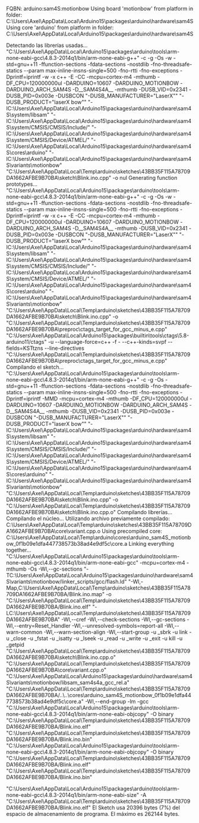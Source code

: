 FQBN: arduino:sam4S:motionbow
Using board 'motionbow' from platform in folder: C:\Users\Axel\AppData\Local\Arduino15\packages\arduino\hardware\sam4S
Using core 'arduino' from platform in folder: C:\Users\Axel\AppData\Local\Arduino15\packages\arduino\hardware\sam4S

Detectando las librerías usadas...
"C:\\Users\\Axel\\AppData\\Local\\Arduino15\\packages\\arduino\\tools\\arm-none-eabi-gcc\\4.8.3-2014q1/bin/arm-none-eabi-g++" -c -g -Os -w -std=gnu++11 -ffunction-sections -fdata-sections -nostdlib -fno-threadsafe-statics --param max-inline-insns-single=500 -fno-rtti -fno-exceptions -Dprintf=iprintf -w -x c++ -E -CC -mcpu=cortex-m4 -mthumb -DF_CPU=120000000ul -DARDUINO=10607 -DARDUINO_MOTIONBOW -DARDUINO_ARCH_SAM4S -D__SAM4S4A__ -mthumb -DUSB_VID=0x2341 -DUSB_PID=0x003e -DUSBCON "-DUSB_MANUFACTURER=\"LaserX\"" "-DUSB_PRODUCT=\"laserX bow\"" "-IC:\\Users\\Axel\\AppData\\Local\\Arduino15\\packages\\arduino\\hardware\\sam4S\\system/libsam" "-IC:\\Users\\Axel\\AppData\\Local\\Arduino15\\packages\\arduino\\hardware\\sam4S\\system/CMSIS/CMSIS/Include/" "-IC:\\Users\\Axel\\AppData\\Local\\Arduino15\\packages\\arduino\\hardware\\sam4S\\system/CMSIS/Device/ATMEL/" "-IC:\\Users\\Axel\\AppData\\Local\\Arduino15\\packages\\arduino\\hardware\\sam4S\\cores\\arduino" "-IC:\\Users\\Axel\\AppData\\Local\\Arduino15\\packages\\arduino\\hardware\\sam4S\\variants\\motionbow" "C:\\Users\\Axel\\AppData\\Local\\Temp\\arduino\\sketches\\43BB35F115A78709DA1662AFBE9B70BA\\sketch\\Blink.ino.cpp" -o nul
Generating function prototypes...
"C:\\Users\\Axel\\AppData\\Local\\Arduino15\\packages\\arduino\\tools\\arm-none-eabi-gcc\\4.8.3-2014q1/bin/arm-none-eabi-g++" -c -g -Os -w -std=gnu++11 -ffunction-sections -fdata-sections -nostdlib -fno-threadsafe-statics --param max-inline-insns-single=500 -fno-rtti -fno-exceptions -Dprintf=iprintf -w -x c++ -E -CC -mcpu=cortex-m4 -mthumb -DF_CPU=120000000ul -DARDUINO=10607 -DARDUINO_MOTIONBOW -DARDUINO_ARCH_SAM4S -D__SAM4S4A__ -mthumb -DUSB_VID=0x2341 -DUSB_PID=0x003e -DUSBCON "-DUSB_MANUFACTURER=\"LaserX\"" "-DUSB_PRODUCT=\"laserX bow\"" "-IC:\\Users\\Axel\\AppData\\Local\\Arduino15\\packages\\arduino\\hardware\\sam4S\\system/libsam" "-IC:\\Users\\Axel\\AppData\\Local\\Arduino15\\packages\\arduino\\hardware\\sam4S\\system/CMSIS/CMSIS/Include/" "-IC:\\Users\\Axel\\AppData\\Local\\Arduino15\\packages\\arduino\\hardware\\sam4S\\system/CMSIS/Device/ATMEL/" "-IC:\\Users\\Axel\\AppData\\Local\\Arduino15\\packages\\arduino\\hardware\\sam4S\\cores\\arduino" "-IC:\\Users\\Axel\\AppData\\Local\\Arduino15\\packages\\arduino\\hardware\\sam4S\\variants\\motionbow" "C:\\Users\\Axel\\AppData\\Local\\Temp\\arduino\\sketches\\43BB35F115A78709DA1662AFBE9B70BA\\sketch\\Blink.ino.cpp" -o "C:\\Users\\Axel\\AppData\\Local\\Temp\\arduino\\sketches\\43BB35F115A78709DA1662AFBE9B70BA\\preproc\\ctags_target_for_gcc_minus_e.cpp"
"C:\\Users\\Axel\\AppData\\Local\\Arduino15\\packages\\builtin\\tools\\ctags\\5.8-arduino11/ctags" -u --language-force=c++ -f - --c++-kinds=svpf --fields=KSTtzns --line-directives "C:\\Users\\Axel\\AppData\\Local\\Temp\\arduino\\sketches\\43BB35F115A78709DA1662AFBE9B70BA\\preproc\\ctags_target_for_gcc_minus_e.cpp"
Compilando el sketch...
"C:\\Users\\Axel\\AppData\\Local\\Arduino15\\packages\\arduino\\tools\\arm-none-eabi-gcc\\4.8.3-2014q1/bin/arm-none-eabi-g++" -c -g -Os -std=gnu++11 -ffunction-sections -fdata-sections -nostdlib -fno-threadsafe-statics --param max-inline-insns-single=500 -fno-rtti -fno-exceptions -Dprintf=iprintf -MMD -mcpu=cortex-m4 -mthumb -DF_CPU=120000000ul -DARDUINO=10607 -DARDUINO_MOTIONBOW -DARDUINO_ARCH_SAM4S -D__SAM4S4A__ -mthumb -DUSB_VID=0x2341 -DUSB_PID=0x003e -DUSBCON "-DUSB_MANUFACTURER=\"LaserX\"" "-DUSB_PRODUCT=\"laserX bow\"" "-IC:\\Users\\Axel\\AppData\\Local\\Arduino15\\packages\\arduino\\hardware\\sam4S\\system/libsam" "-IC:\\Users\\Axel\\AppData\\Local\\Arduino15\\packages\\arduino\\hardware\\sam4S\\system/CMSIS/CMSIS/Include/" "-IC:\\Users\\Axel\\AppData\\Local\\Arduino15\\packages\\arduino\\hardware\\sam4S\\system/CMSIS/Device/ATMEL/" "-IC:\\Users\\Axel\\AppData\\Local\\Arduino15\\packages\\arduino\\hardware\\sam4S\\cores\\arduino" "-IC:\\Users\\Axel\\AppData\\Local\\Arduino15\\packages\\arduino\\hardware\\sam4S\\variants\\motionbow" "C:\\Users\\Axel\\AppData\\Local\\Temp\\arduino\\sketches\\43BB35F115A78709DA1662AFBE9B70BA\\sketch\\Blink.ino.cpp" -o "C:\\Users\\Axel\\AppData\\Local\\Temp\\arduino\\sketches\\43BB35F115A78709DA1662AFBE9B70BA\\sketch\\Blink.ino.cpp.o"
Compilando librerías...
Compilando el núcleo...
Utilizando archivo previamente compilado: C:\Users\Axel\AppData\Local\Temp\arduino\sketches\43BB35F115A78709DA1662AFBE9B70BA\core\variant.cpp.o
Using precompiled core: C:\Users\Axel\AppData\Local\Temp\arduino\cores\arduino_sam4S_motionbow_0f1b09e1dfa447738573b38ad4e9df5c\core.a
Linking everything together...
"C:\\Users\\Axel\\AppData\\Local\\Arduino15\\packages\\arduino\\tools\\arm-none-eabi-gcc\\4.8.3-2014q1/bin/arm-none-eabi-gcc" -mcpu=cortex-m4 -mthumb -Os -Wl,--gc-sections "-TC:\\Users\\Axel\\AppData\\Local\\Arduino15\\packages\\arduino\\hardware\\sam4S\\variants\\motionbow/linker_scripts/gcc/flash.ld" "-Wl,-Map,C:\\Users\\Axel\\AppData\\Local\\Temp\\arduino\\sketches\\43BB35F115A78709DA1662AFBE9B70BA/Blink.ino.map" -o "C:\\Users\\Axel\\AppData\\Local\\Temp\\arduino\\sketches\\43BB35F115A78709DA1662AFBE9B70BA/Blink.ino.elf" "-LC:\\Users\\Axel\\AppData\\Local\\Temp\\arduino\\sketches\\43BB35F115A78709DA1662AFBE9B70BA" -Wl,--cref -Wl,--check-sections -Wl,--gc-sections -Wl,--entry=Reset_Handler -Wl,--unresolved-symbols=report-all -Wl,--warn-common -Wl,--warn-section-align -Wl,--start-group -u _sbrk -u link -u _close -u _fstat -u _isatty -u _lseek -u _read -u _write -u _exit -u kill -u _getpid "C:\\Users\\Axel\\AppData\\Local\\Temp\\arduino\\sketches\\43BB35F115A78709DA1662AFBE9B70BA\\sketch\\Blink.ino.cpp.o" "C:\\Users\\Axel\\AppData\\Local\\Temp\\arduino\\sketches\\43BB35F115A78709DA1662AFBE9B70BA\\core\\variant.cpp.o" "C:\\Users\\Axel\\AppData\\Local\\Arduino15\\packages\\arduino\\hardware\\sam4S\\variants\\motionbow/libsam_sam4s4a_gcc_rel.a" "C:\\Users\\Axel\\AppData\\Local\\Temp\\arduino\\sketches\\43BB35F115A78709DA1662AFBE9B70BA/..\\..\\cores\\arduino_sam4S_motionbow_0f1b09e1dfa447738573b38ad4e9df5c\\core.a" -Wl,--end-group -lm -gcc
"C:\\Users\\Axel\\AppData\\Local\\Arduino15\\packages\\arduino\\tools\\arm-none-eabi-gcc\\4.8.3-2014q1/bin/arm-none-eabi-objcopy" -O binary "C:\\Users\\Axel\\AppData\\Local\\Temp\\arduino\\sketches\\43BB35F115A78709DA1662AFBE9B70BA/Blink.ino.elf" "C:\\Users\\Axel\\AppData\\Local\\Temp\\arduino\\sketches\\43BB35F115A78709DA1662AFBE9B70BA/Blink.ino.bin"
"C:\\Users\\Axel\\AppData\\Local\\Arduino15\\packages\\arduino\\tools\\arm-none-eabi-gcc\\4.8.3-2014q1/bin/arm-none-eabi-objcopy" -O binary "C:\\Users\\Axel\\AppData\\Local\\Temp\\arduino\\sketches\\43BB35F115A78709DA1662AFBE9B70BA/Blink.ino.elf" "C:\\Users\\Axel\\AppData\\Local\\Temp\\arduino\\sketches\\43BB35F115A78709DA1662AFBE9B70BA/Blink.ino.bin"

"C:\\Users\\Axel\\AppData\\Local\\Arduino15\\packages\\arduino\\tools\\arm-none-eabi-gcc\\4.8.3-2014q1/bin/arm-none-eabi-size" -A "C:\\Users\\Axel\\AppData\\Local\\Temp\\arduino\\sketches\\43BB35F115A78709DA1662AFBE9B70BA/Blink.ino.elf"
El Sketch usa 20396 bytes (7%) del espacio de almacenamiento de programa. El máximo es 262144 bytes.
